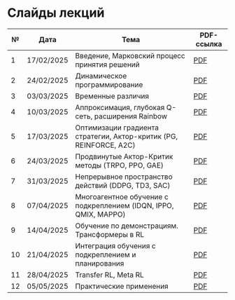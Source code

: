 # Слайды лекций

| №  | Дата        | Тема                                                                                      | PDF-ссылка                                                                 |
|----|-------------|--------------------------------------------------------------------------------------------|----------------------------------------------------------------------------|
| 1  | 17/02/2025  | Введение, Марковский процесс принятия решений                                              | [PDF](https://disk.yandex.ru/i/rLqkf213BkFmAw)                            |
| 2  | 24/02/2025  | Динамическое программирование                                                              | [PDF](https://disk.yandex.ru/i/xbcnsHniM3LUnQ)                            |
| 3  | 03/03/2025  | Временные различия                                                                         | [PDF](https://disk.yandex.ru/i/r-olquamKFyFRQ)                            |
| 4  | 10/03/2025  | Аппроксимация, глубокая Q-сеть, расширения Rainbow                                         | [PDF](https://github.com/dmitrySorokin/aimasters_2025/blob/master/lecture_4/dqn.pdf) |
| 5  | 17/03/2025  | Оптимизации градиента стратегии, Актор-критик (PG, REINFORCE, A2C)                         | [PDF](https://disk.yandex.ru/i/jfDz8aE9IUQMNw)                            |
| 6  | 24/03/2025  | Продвинутые Актор-Критик методы (TRPO, PPO, GAE)                                           | [PDF](https://github.com/dmitrySorokin/aimasters_2025/blob/master/lecture_6/ppo.pdf) |
| 7  | 31/03/2025  | Непрерывное пространство действий (DDPG, TD3, SAC)                                         | [PDF](https://disk.yandex.ru/i/jnW_uMNsv_ibmg)                            |
| 8  | 07/04/2025  | Многоагентное обучение с подкреплением (IDQN, IPPO, QMIX, MAPPO)                           | [PDF](https://disk.yandex.ru/i/IfTgpJl3noO0uQ)                            |
| 9  | 14/04/2025  | Обучение по демонстрациям. Трансформеры в RL                                               | [PDF](https://disk.yandex.ru/i/tBRRpY5qpzoLbg)                            |
| 10 | 21/04/2025  | Интеграция обучения с подкреплением и планирования                                         | [PDF](https://disk.yandex.ru/i/KQQY3qSYZWRmwA)                            |
| 11 | 28/04/2025  | Transfer RL, Meta RL                                                                       | [PDF](https://github.com/dmitrySorokin/aimasters_2025/blob/master/lecture_11/LQR_lecture.pdf) |
| 12 | 05/05/2025  | Практические применения                                                                    | [PDF](https://disk.yandex.ru/i/1e6mSPe9rya3fg)                            |
